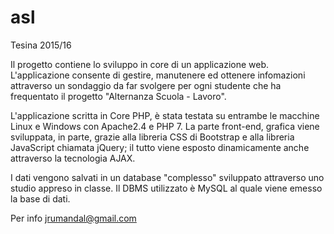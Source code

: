 # asl
Tesina 2015/16

Il progetto contiene lo sviluppo in core di un applicazione web.
L'applicazione consente di gestire, manutenere ed ottenere infomazioni attraverso un sondaggio da far svolgere per ogni studente che
ha frequentato il progetto "Alternanza Scuola - Lavoro".

L'applicazione scritta in Core PHP, è stata testata su entrambe le macchine Linux e Windows con Apache2.4 e PHP 7.
La parte front-end, grafica viene sviluppata, in parte, grazie alla libreria CSS di Bootstrap e alla libreria JavaScript chiamata jQuery;
il tutto viene esposto dinamicamente anche attraverso la tecnologia AJAX.

I dati vengono salvati in un database "complesso" sviluppato attraverso uno studio appreso in classe.
Il DBMS utilizzato è MySQL al quale viene emesso la base di dati.

Per info jrumandal@gmail.com
